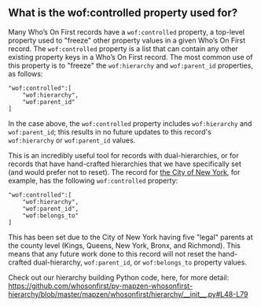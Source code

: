 ## What is the wof:controlled property used for?

Many Who’s On First records have a `wof:controlled` property, a top-level property used to "freeze" other property values in a given Who’s On First record. The `wof:controlled` property is a list that can contain any other existing property keys in a Who’s On First record. The most common use of this property is to "freeze" the `wof:hierarchy` and `wof:parent_id` properties, as follows:

```
"wof:controlled":[
    "wof:hierarchy",
    "wof:parent_id"
]
```

In the case above, the `wof:controlled` property includes `wof:hierarchy` and `wof:parent_id`; this results in no future updates to this record's `wof:hierarchy` or `wof:parent_id` values.

This is an incredibly useful tool for records with dual-hierarchies, or for records that have hand-crafted hierarchies that we have specifically set (and would prefer not to reset). The record for [the City of New York](https://whosonfirst.mapzen.com/spelunker/id/85977539/), for example, has the following `wof:controlled` property:

```
"wof:controlled":[
    "wof:hierarchy",
    "wof:parent_id",
    "wof:belongs_to"
]
```

This has been set due to the City of New York having five "legal" parents at the county level (Kings, Queens, New York, Bronx, and Richmond). This means that any future work done to this record will not reset the hand-crafted dual-hierarchy, `wof:parent_id`, or `wof:belongs_to` property values.

Check out our hierarchy building Python code, here, for more detail: https://github.com/whosonfirst/py-mapzen-whosonfirst-hierarchy/blob/master/mapzen/whosonfirst/hierarchy/__init__.py#L48-L79


